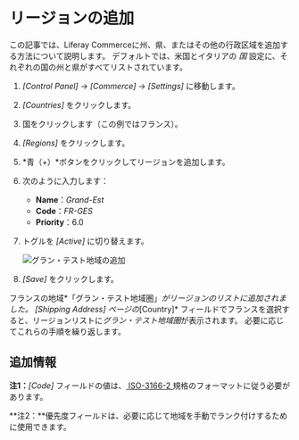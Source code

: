 # リージョンの追加

この記事では、Liferay Commerceに州、県、またはその他の行政区域を追加する方法について説明します。 デフォルトでは、米国とイタリアの *国* 設定に、それぞれの国の州と県がすべてリストされています。

1.  *[Control Panel]* → *[Commerce]* → *[Settings]* に移動します。

2.  *[Countries]* をクリックします。

3.  国をクリックします（この例ではフランス）。

4.  *[Regions]* をクリックします。

5.  *青（+）*ボタンをクリックしてリージョンを追加します。

6.  次のように入力します：

      - **Name**：*Grand-Est*
      - **Code**：*FR-GES*
      - **Priority**：6.0

7.  トグルを *[Active]* に切り替えます。

    ![グラン・テスト地域の追加](./adding-regions/images/01.png)

8.  *[Save]* をクリックします。

フランスの地域*「グラン・テスト地域圏」*がリージョンのリストに追加されました。 *[Shipping Address]* ページの*[Country]* フィールドでフランスを選択すると、リージョンリストに*グラン・テスト地域圏*が表示されます。 必要に応じてこれらの手順を繰り返します。

## 追加情報

**注1：***[Code]* フィールドの値は、[ ISO-3166-2 ](https://ipfs.io/ipfs/QmXoypizjW3WknFiJnKLwHCnL72vedxjQkDDP1mXWo6uco/wiki/ISO_3166-2.html)規格のフォーマットに従う必要があります。

**注2：**優先度フィールドは、必要に応じて地域を手動でランク付けするために使用できます。
